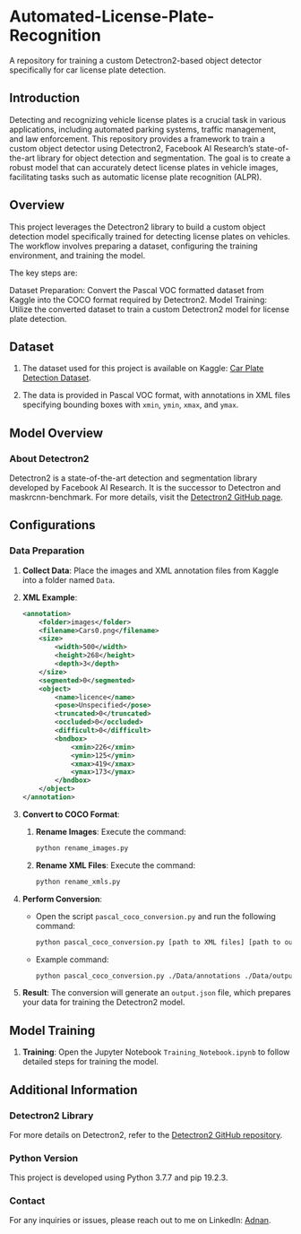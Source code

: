 # Automated-License-Plate-Recognition

A repository for training a custom Detectron2-based object detector specifically for car license plate detection.

## Introduction

Detecting and recognizing vehicle license plates is a crucial task in various applications, including automated parking systems, traffic management, and law enforcement. This repository provides a framework to train a custom object detector using Detectron2, Facebook AI Research’s state-of-the-art library for object detection and segmentation. The goal is to create a robust model that can accurately detect license plates in vehicle images, facilitating tasks such as automatic license plate recognition (ALPR).

## Overview

This project leverages the Detectron2 library to build a custom object detection model specifically trained for detecting license plates on vehicles. The workflow involves preparing a dataset, configuring the training environment, and training the model.

The key steps are:

Dataset Preparation: Convert the Pascal VOC formatted dataset from Kaggle into the COCO format required by Detectron2.
Model Training: Utilize the converted dataset to train a custom Detectron2 model for license plate detection.

## Dataset

1. The dataset used for this project is available on Kaggle: [Car Plate Detection Dataset](https://www.kaggle.com/andrewmvd/car-plate-detection).

2. The data is provided in Pascal VOC format, with annotations in XML files specifying bounding boxes with `xmin`, `ymin`, `xmax`, and `ymax`.

## Model Overview

### About Detectron2
Detectron2 is a state-of-the-art detection and segmentation library developed by Facebook AI Research. It is the successor to Detectron and maskrcnn-benchmark. For more details, visit the [Detectron2 GitHub page](https://github.com/facebookresearch/detectron2).

## Configurations

### Data Preparation

1. **Collect Data**: Place the images and XML annotation files from Kaggle into a folder named `Data`.

2. **XML Example**:
    ```xml
    <annotation>
        <folder>images</folder>
        <filename>Cars0.png</filename>
        <size>
            <width>500</width>
            <height>268</height>
            <depth>3</depth>
        </size>
        <segmented>0</segmented>
        <object>
            <name>licence</name>
            <pose>Unspecified</pose>
            <truncated>0</truncated>
            <occluded>0</occluded>
            <difficult>0</difficult>
            <bndbox>
                <xmin>226</xmin>
                <ymin>125</ymin>
                <xmax>419</xmax>
                <ymax>173</ymax>
            </bndbox>
        </object>
    </annotation>
    ```

3. **Convert to COCO Format**:
   1. **Rename Images**: Execute the command:
      ```bash
      python rename_images.py
      ```
   2. **Rename XML Files**: Execute the command:
      ```bash
      python rename_xmls.py
      ```

4. **Perform Conversion**:
   - Open the script `pascal_coco_conversion.py` and run the following command:
     ```bash
     python pascal_coco_conversion.py [path to XML files] [path to output JSON]
     ```

   - Example command:
     ```bash
     python pascal_coco_conversion.py ./Data/annotations ./Data/output.json
     ```

5. **Result**: The conversion will generate an `output.json` file, which prepares your data for training the Detectron2 model.

## Model Training

1. **Training**: Open the Jupyter Notebook `Training_Notebook.ipynb` to follow detailed steps for training the model.

## Additional Information

### Detectron2 Library
For more details on Detectron2, refer to the [Detectron2 GitHub repository](https://github.com/facebookresearch/detectron2).

### Python Version
This project is developed using Python 3.7.7 and pip 19.2.3.

### Contact
For any inquiries or issues, please reach out to me on LinkedIn: [Adnan](https://www.linkedin.com/in/adnan-karol-aa1666179/).

